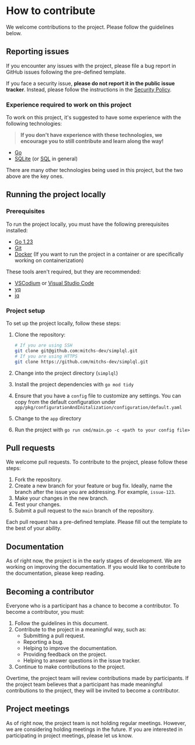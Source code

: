 # How to contribute

We welcome contributions to the project. Please follow the guidelines below.

## Reporting issues

If you encounter any issues with the project, please file a bug report in GitHub issues following the pre-defined template. 

If you face a security issue, **please do not report it in the public issue tracker**. Instead, please follow the instructions in the [Security Policy](./SECURITY).

### Experience required to work on this project

To work on this project, it's suggested to have some experience with the following technologies:

> **If you don't have experience with these technologies, we encourage you to still contribute and learn along the way!**

- [Go](https://golang.org/)
- [SQLite](https://www.sqlite.org/index.html) (or [SQL](https://en.wikipedia.org/wiki/SQL) in general)

There are many other technologies being used in this project, but the two above are the key ones. 

## Running the project locally

### Prerequisites

To run the project locally, you must have the following prerequisites installed:

- [Go 1.23](https://golang.org/dl/)
- [Git](https://git-scm.com/downloads)
- [Docker](https://www.docker.com/products/docker-desktop) (If you want to run the project in a container or are specifically working on containerization)

These tools aren't required, but they are recommended:

- [VSCodium](https://vscodium.com/) or [Visual Studio Code](https://code.visualstudio.com/)
- [yq](https://mikefarah.gitbook.io/yq/)
- [jq](https://stedolan.github.io/jq/)

### Project setup

To set up the project locally, follow these steps:

1. Clone the repository:

    ```bash
    # If you are using SSH
    git clone git@github.com:mitchs-dev/simplql.git 
    # If you are using HTTPS
    git clone https://github.com/mitchs-dev/simplql.git
    ```
2. Change into the project directory (`simplql`)
3. Install the project dependencies with `go mod tidy`
4. Ensure that you have a `config` file to customize any settings. You can copy from the default configuration under `app/pkg/configurationAndInitalization/configuration/default.yaml`
5. Change to the `app` directory
6. Run the project with `go run cmd/main.go -c <path to your config file>`


## Pull requests

We welcome pull requests. To contribute to the project, please follow these steps:

1. Fork the repository.
2. Create a new branch for your feature or bug fix. Ideally, name the branch after the issue you are addressing. For example, `issue-123`.
3. Make your changes in the new branch.
4. Test your changes.
5. Submit a pull request to the `main` branch of the repository.

Each pull request has a pre-defined template. Please fill out the template to the best of your ability.

## Documentation

As of right now, the project is in the early stages of development. We are working on improving the documentation. If you would like to contribute to the documentation, please keep reading.

## Becoming a contributor

Everyone who is a participant has a chance to become a contributor. To become a contributor, you must:

1. Follow the guidelines in this document.
2. Contribute to the project in a meaningful way, such as:
    - Submitting a pull request.
    - Reporting a bug.
    - Helping to improve the documentation.
    - Providing feedback on the project.
    - Helping to answer questions in the issue tracker.
3. Continue to make contributions to the project.

Overtime, the project team will review contributions made by participants. If the project team believes that a participant has made meaningful contributions to the project, they will be invited to become a contributor.

## Project meetings

As of right now, the project team is not holding regular meetings. However, we are considering holding meetings in the future. If you are interested in participating in project meetings, please let us know.